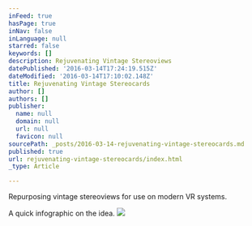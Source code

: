 ```yaml
---
inFeed: true
hasPage: true
inNav: false
inLanguage: null
starred: false
keywords: []
description: Rejuvenating Vintage Stereoviews
datePublished: '2016-03-14T17:24:19.515Z'
dateModified: '2016-03-14T17:10:02.148Z'
title: Rejuvenating Vintage Stereocards
author: []
authors: []
publisher:
  name: null
  domain: null
  url: null
  favicon: null
sourcePath: _posts/2016-03-14-rejuvenating-vintage-stereocards.md
published: true
url: rejuvenating-vintage-stereocards/index.html
_type: Article

---
```

Repurposing vintage stereoviews for use on modern VR systems.

A quick infographic on the idea.
![](https://the-grid-user-content.s3-us-west-2.amazonaws.com/62eb69fc-1da8-4572-9434-012b435cb754.png)
